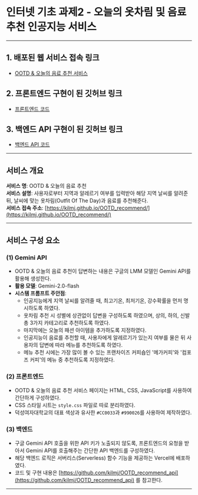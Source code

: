 # 인터넷 기초 과제2 - 오늘의 옷차림 및 음료 추천 인공지능 서비스

---

## 1. 배포된 웹 서비스 접속 링크
- [OOTD & 오늘의 음료 추천 서비스](https://kilmj.github.io/OOTD_recommend/)

## 2. 프론트엔드 구현이 된 깃허브 링크
- [프론트엔드 코드](https://kilmj.github.io/OOTD_recommend/)

## 3. 백엔드 API 구현이 된 깃허브 링크
- [백엔드 API 코드](https://kilmj.github.io/OOTD_recommend_api/)

---

## 서비스 개요  
**서비스 명**: OOTD & 오늘의 음료 추천  
**서비스 설명**: 사용자로부터 지역과 알레르기 여부를 입력받아 해당 지역 날씨를 알려준 뒤, 날씨에 맞는 옷차림(Outfit Of The Day)과 음료를 추천해준다.  
**서비스 접속 주소**: [https://kilmj.github.io/OOTD_recommend/](https://kilmj.github.io/OOTD_recommend/)

---

## 서비스 구성 요소

### (1) Gemini API  
- OOTD & 오늘의 음료 추천이 답변하는 내용은 구글의 LMM 모델인 Gemini API를 활용해 생성한다.  
- **활용 모델**: Gemini-2.0-flash  
- **시스템 프롬프트 주안점**:  
  - 인공지능에게 지역 날씨를 알려줄 때, 최고기온, 최저기온, 강수확률을 먼저 명시하도록 하였다.  
  - 옷차림 추천 시 성별에 상관없이 답변을 구성하도록 하였으며, 상의, 하의, 신발 총 3가지 카테고리로 추천하도록 하였다.  
  - 마지막에는 오늘의 패션 아이템을 추가하도록 지정하였다.  
  - 인공지능이 음료를 추천할 때, 사용자에게 알레르기가 있는지 여부를 물은 뒤 사용자의 답변에 따라 메뉴를 추천하도록 하였다.  
  - 메뉴 추천 시에는 가장 많이 볼 수 있는 프랜차이즈 커피숍인 '메가커피'와 '컴포즈 커피'의 메뉴 중 추천하도록 지정하였다.  

### (2) 프론트엔드  
- OOTD & 오늘의 음료 추천 서비스 페이지는 HTML, CSS, JavaScript를 사용하여 간단하게 구성하였다.  
- CSS 스타일 시트는 `style.css` 파일로 따로 분리하였다.  
- 덕성여자대학교의 대표 색상과 유사한 `#CC0033`과 `#990026`를 사용하여 제작하였다.  

### (3) 백엔드  
- 구글 Gemini API 호출을 위한 API 키가 노출되지 않도록, 프론트엔드의 요청을 받아서 Gemini API를 호출해주는 간단한 API 백엔드를 구성하였다.  
- 해당 백엔드 로직은 서버리스(Serverless) 함수 기능을 제공하는 Vercel에 배포하였다.  
- 코드 및 구현 내용은 [https://github.com/kilmj/OOTD_recommend_api](https://github.com/kilmj/OOTD_recommend_api) 를 참고한다.

---
